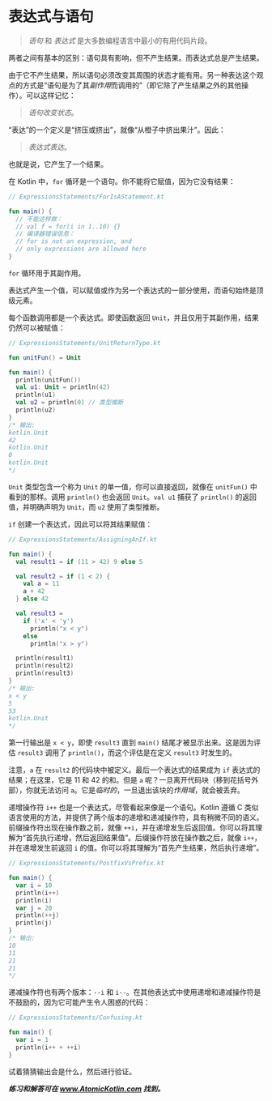 # 表达式与语句

> *语句* 和 *表达式* 是大多数编程语言中最小的有用代码片段。

两者之间有基本的区别：语句具有影响，但不产生结果。而表达式总是产生结果。

由于它不产生结果，所以语句必须改变其周围的状态才能有用。另一种表达这个观点的方式是“语句是为了其*副作用*而调用的”（即它除了产生结果之外的其他操作）。可以这样记忆：

> *语句改变状态*。

“表达”的一个定义是“挤压或挤出”，就像“从橙子中挤出果汁”。因此：

> *表达式表达*。

也就是说，它产生了一个结果。

在 Kotlin 中，`for` 循环是一个语句。你不能将它赋值，因为它没有结果：

```kotlin
// ExpressionsStatements/ForIsAStatement.kt

fun main() {
  // 不能这样做：
  // val f = for(i in 1..10) {}
  // 编译器错误信息：
  // for is not an expression, and
  // only expressions are allowed here
}
```

`for` 循环用于其副作用。

表达式产生一个值，可以赋值或作为另一个表达式的一部分使用，而语句始终是顶级元素。

每个函数调用都是一个表达式。即使函数返回 `Unit`，并且仅用于其副作用，结果仍然可以被赋值：

```kotlin
// ExpressionsStatements/UnitReturnType.kt

fun unitFun() = Unit

fun main() {
  println(unitFun())
  val u1: Unit = println(42)
  println(u1)
  val u2 = println(0) // 类型推断
  println(u2)
}
/* 输出:
kotlin.Unit
42
kotlin.Unit
0
kotlin.Unit
*/
```

`Unit` 类型包含一个称为 `Unit` 的单一值，你可以直接返回，就像在 `unitFun()` 中看到的那样。调用 `println()` 也会返回 `Unit`。`val u1` 捕获了 `println()` 的返回值，并明确声明为 `Unit`，而 `u2` 使用了类型推断。

`if` 创建一个表达式，因此可以将其结果赋值：

```kotlin
// ExpressionsStatements/AssigningAnIf.kt

fun main() {
  val result1 = if (11 > 42) 9 else 5

  val result2 = if (1 < 2) {
    val a = 11
    a + 42
  } else 42

  val result3 =
    if ('x' < 'y')
      println("x < y")
    else
      println("x > y")

  println(result1)
  println(result2)
  println(result3)
}
/* 输出:
x < y
5
53
kotlin.Unit
*/
```

第一行输出是 `x < y`，即使 `result3` 直到 `main()` 结尾才被显示出来。这是因为评估 `result3` 调用了 `println()`，而这个评估是在定义 `result3` 时发生的。

注意，`a` 在 `result2` 的代码块中被定义。最后一个表达式的结果成为 `if` 表达式的结果；在这里，它是 11 和 42 的和。但是 `a` 呢？一旦离开代码块（移到花括号外部），你就无法访问 `a`。它是*临时的*，一旦退出该块的*作用域*，就会被丢弃。

递增操作符 `i++` 也是一个表达式，尽管看起来像是一个语句。Kotlin 遵循 C 类似语言使用的方法，并提供了两个版本的递增和递减操作符，具有稍微不同的语义。前缀操作符出现在操作数之前，就像 `++i`，并在递增发生后返回值。你可以将其理解为“首先执行递增，然后返回结果值”。后缀操作符放在操作数之后，就像 `i++`，并在递增发生前返回 `i` 的值。你可以将其理解为“首先产生结果，然后执行递增”。

```kotlin
// ExpressionsStatements/PostfixVsPrefix.kt

fun main() {
  var i = 10
  println(i++)
  println(i)
  var j = 20
  println(++j)
  println(j)
}
/* 输出:
10
11
21
21
*/
```

递减操作符也有两个版本：`--i` 和 `i--`。在其他表达式中使用递增和递减操作符是不鼓励的，因为它可能产生令人困惑的代码：

```kotlin
// ExpressionsStatements/Confusing.kt

fun main() {
  var i = 1
  println(i++ + ++i)
}
```

试着猜猜输出会是什么，然后进行验证。

***练习和解答可在 www.AtomicKotlin.com 找到。***